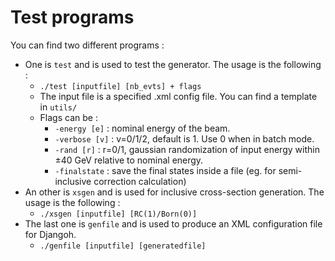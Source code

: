 # Test programs

You can find two different programs :
- One is `test` and is used to test the generator. The usage is the following :
  - `./test [inputfile] [nb_evts] + flags`
  - The input file is a specified .xml config file. You can find a template in `utils/`
  - Flags can be :
    - `-energy [e]` : nominal energy of the beam.
    - `-verbose [v]` : v=0/1/2, default is 1. Use 0 when in batch mode.
    - `-rand [r]` : r=0/1, gaussian randomization of input energy within ±40 GeV relative to nominal energy.
    - `-finalstate` : save the final states inside a file (eg. for semi-inclusive correction calculation)
- An other is `xsgen` and is used for inclusive cross-section generation. The usage is the following :
  - `./xsgen [inputfile] [RC(1)/Born(0)]`
- The last one is `genfile` and is used to produce an XML configuration file for Djangoh.
  - `./genfile [inputfile] [generatedfile]`
